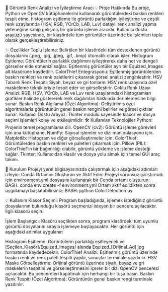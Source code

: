 🎨 Görüntü Renk Analizi ve İyileştirme Aracı
💡 Proje Hakkında
Bu proje, Python ve OpenCV kütüphanelerini kullanarak görüntülerdeki baskın renkleri tespit etme, histogram eşitleme ile görüntü parlaklığını iyileştirme ve çeşitli renk uzaylarında (HSV, RGB, YCrCb, LAB, Luv) detaylı renk analizi yapma yeteneğine sahip gelişmiş bir görüntü işleme aracıdır. Kullanıcı dostu arayüzü sayesinde, bir klasördeki tüm görüntüler üzerinde bu işlemleri toplu olarak gerçekleştirebilirsiniz.

✨ Özellikler
Toplu İşleme: Belirtilen bir klasördeki tüm desteklenen görüntü dosyalarını (.png, .jpg, .jpeg, .gif, .bmp) otomatik olarak işler.
Histogram Eşitleme: Görüntülerin parlaklık dağılımını iyileştirerek daha net ve dengeli görseller elde etmenizi sağlar. Eşitlenmiş görüntüler ayrı bir Equized_Images alt klasörüne kaydedilir.
ColorThief Entegrasyonu: Eşitlenmiş görüntülerden baskın renkleri ve renk paletlerini çıkararak görsel analizi zenginleştirir.
HSV Tabanlı Renk Tespiti: Siyah, beyaz ve gri tonlarını HSV renk uzayında özel maskeleme teknikleriyle tespit eder ve görselleştirir.
Çoklu Renk Uzayı Analizi: RGB, HSV, YCrCb, LAB ve Luv renk uzaylarındaki histogramları grafikler halinde göstererek renk dağılımları hakkında derinlemesine bilgi sunar.
Baskın Renk Algılama (Özel Algoritma): Geliştirilmiş özel algoritmalarla görüntünün genel baskın rengini belirler ve görsel çıktılar sunar.
Kullanıcı Dostu Arayüz: Tkinter modülü sayesinde klasör ve dosya seçimi işlemleri kolay ve etkileşimlidir.
🛠️ Kullanılan Teknolojiler
Python: Projenin temel programlama dili.
OpenCV (cv2): Görüntü işleme görevleri için ana kütüphane.
NumPy: Sayısal işlemler ve dizi manipülasyonu için.
Matplotlib: Histogram ve diğer görselleştirmeler için.
ColorThief: Görüntülerden baskın renkleri ve paletleri çıkarmak için.
Pillow (PIL): ColorThief'in bir bağımlılığı olabilir, görüntü yükleme ve işleme desteği sağlar.
Tkinter: Kullanıcıdan klasör ve dosya yolu almak için temel GUI araç takımı.

🚀 Kurulum
Projeyi yerel bilgisayarınızda çalıştırmak için aşağıdaki adımları izleyin:
Conda Ortamını Oluşturun ve Aktif Edin: Projeyi sorunsuz çalıştırmak için environment.yml dosyasını kullanarak bir Conda ortamı oluşturun: 
BASH: conda env create -f environment.yml 
Ortam aktif edildikten sonra uygulamayı başlatabilirsiniz: 
BASH: python ColorDetection.py

💡 Kullanım
Klasör Seçimi:
Program başladığında, işlemek istediğiniz görüntü dosyalarının bulunduğu klasörü seçmenizi isteyen bir pencere açılacaktır. İlgili klasörü seçin.

İşlem Başlangıcı:
Klasörü seçtikten sonra, program klasördeki tüm uyumlu görüntü dosyalarını sırayla işlemeye başlayacaktır. Her görüntü için aşağıdaki adımlar uygulanır:

Histogram Eşitleme: Görüntülerin parlaklığı eşitleyecek ve [Seçilen_Klasör]/Equized_Images/ altında Equized_[Orijinal_Ad].jpg formatında kaydedecektir.
ColorThief Analizi: Eşitlenmiş görüntü üzerinde baskın renk ve renk paleti tespiti yapılır, sonuçlar terminale yazdırılır.
HSV Maske Görselleştirme: Orijinal görüntü üzerinde siyah, beyaz ve gri maskelerin tespitini ve görselleştirmesini içeren bir dizi OpenCV penceresi açılacaktır. Bu pencereleri kapatmak için herhangi bir tuşa basın.
Baskın Renk Tespiti (Özel Algoritma): Görüntünün genel baskın rengi terminale yazdırılır.